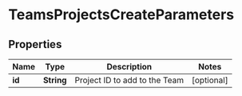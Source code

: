 

# TeamsProjectsCreateParameters

## Properties

Name | Type | Description | Notes
------------ | ------------- | ------------- | -------------
**id** | **String** | Project ID to add to the Team |  [optional]



